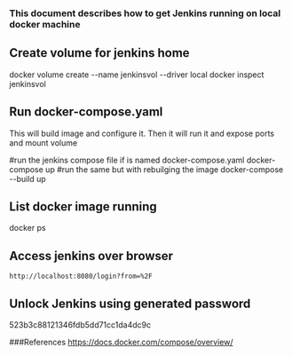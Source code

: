 ### This document describes how to get Jenkins running on local docker machine

## Create volume for jenkins home
docker volume create --name jenkinsvol --driver local
docker inspect jenkinsvol

## Run docker-compose.yaml
This will build image and configure it. Then it will run it and expose ports and mount volume

#run the jenkins compose file if is named docker-compose.yaml
docker-compose up
#run the same but with rebuilging the image
docker-compose --build up

## List docker image running
 docker ps
## Access jenkins over browser
    http://localhost:8080/login?from=%2F
## Unlock Jenkins using generated password
  523b3c88121346fdb5dd71cc1da4dc9c


###References
https://docs.docker.com/compose/overview/

